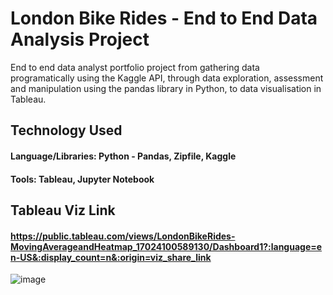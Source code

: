 # London Bike Rides - End to End Data Analysis Project
End to end data analyst portfolio project from gathering data programatically using the Kaggle API, through data exploration, assessment and manipulation using the pandas library in Python, to data visualisation in Tableau.


## Technology Used
#### Language/Libraries: Python - Pandas, Zipfile, Kaggle
#### Tools: Tableau, Jupyter Notebook

## Tableau Viz Link 
#### https://public.tableau.com/views/LondonBikeRides-MovingAverageandHeatmap_17024100589130/Dashboard1?:language=en-US&:display_count=n&:origin=viz_share_link
![image](https://github.com/notendurable/London-BikeRides/assets/75903971/9bf8caf1-40ce-4b6f-b089-d6d555fc94c9)
